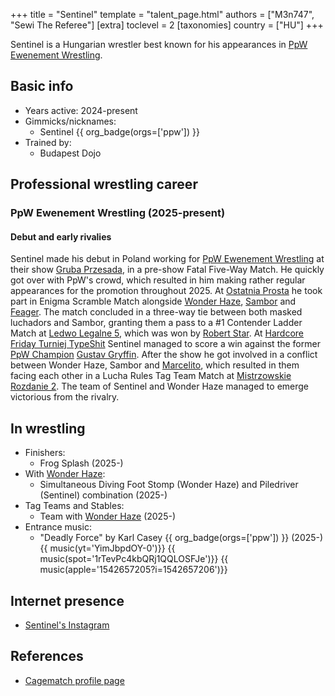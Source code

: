 +++
title = "Sentinel"
template = "talent_page.html"
authors = ["M3n747", "Sewi The Referee"]
[extra]
toclevel = 2
[taxonomies]
country = ["HU"]
+++

Sentinel is a Hungarian wrestler best known for his appearances in [PpW Ewenement Wrestling](@/o/ppw.md).

## Basic info

* Years active: 2024-present
* Gimmicks/nicknames:
  - Sentinel {{ org_badge(orgs=['ppw']) }}
* Trained by:
  - Budapest Dojo
 
## Professional wrestling career

### PpW Ewenement Wrestling (2025-present)

#### Debut and early rivalies

Sentinel made his debut in Poland working for [PpW Ewenement Wrestling](@/o/ppw.md) at their show [Gruba Przesada](@/e/ppw/2025-01-25-ppw-gruba-przesada.md), in a pre-show Fatal Five-Way Match. He quickly got over with PpW's crowd, which resulted in him making rather regular appearances for the promotion throughout 2025. At [Ostatnia Prosta](@/e/ppw/2025-04-30-ppw-ostatnia-prosta.md) he took part in Enigma Scramble Match alongside [Wonder Haze](@/w/wonder-haze.md), [Sambor](@/w/sambor.md) and [Feager](@/w/feager.md). The match concluded in a three-way tie between both masked luchadors and Sambor, granting them a pass to a #1 Contender Ladder Match at [Ledwo Legalne 5](@/e/ppw/2025-06-07-ppw-ledwo-legalne-5.md), which was won by [Robert Star](@/w/robert-star.md). At [Hardcore Friday Turniej TypeShit](@/e/ppw/2025-08-15-ppw-hardcore-friday-turniej-typeshit.md) Sentinel managed to score a win against the former [PpW Champion](@/c/ppw-championship.md) [Gustav Gryffin](@/w/gustav-gryffin.md). After the show he got involved in a conflict between Wonder Haze, Sambor and [Marcelito](@/w/marcelito.md), which resulted in them facing each other in a Lucha Rules Tag Team Match at [Mistrzowskie Rozdanie 2](@/e/ppw/2025-09-20-ppw-mistrzowskie-rozdanie-2.md). The team of Sentinel and Wonder Haze managed to emerge victorious from the rivalry.

## In wrestling

* Finishers:
  - Frog Splash (2025-)
* With [Wonder Haze](@/w/wonder-haze.md):
  - Simultaneous Diving Foot Stomp (Wonder Haze) and Piledriver (Sentinel) combination (2025-)
* Tag Teams and Stables:
  - Team with [Wonder Haze](@/w/wonder-haze.md) (2025-)
* Entrance music:
  - "Deadly Force" by Karl Casey
    {{ org_badge(orgs=['ppw']) }} (2025-) <br>
    {{ music(yt='YimJbpdOY-0')}}
    {{ music(spot='1rTevPc4kbQRj1QQLOSFJe')}}
    {{ music(apple='1542657205?i=1542657206')}}

## Internet presence

* [Sentinel's Instagram](https://www.instagram.com/sentinel_lucha)

## References

* [Cagematch profile page](https://www.cagematch.net/?id=2&nr=32075)
